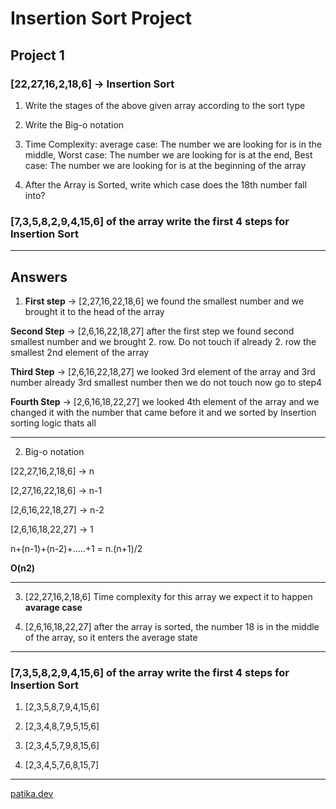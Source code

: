 # Insertion Sort Project

## Project 1

### [22,27,16,2,18,6] -> Insertion Sort

1. Write the stages of the above given array according to the sort type

2. Write the Big-o notation

3. Time Complexity: average case: The number we are looking for is in the middle, Worst case: The number we are looking for is at the end, Best case: The number we are looking for is at the beginning of the array

4. After the Array is Sorted, write which case does the 18th number fall into?

### [7,3,5,8,2,9,4,15,6] of the array write the first 4 steps for Insertion Sort
---

## Answers

1. **First step** -> [2,27,16,22,18,6] we found the smallest number and we brought it to the head of the array

**Second Step** -> [2,6,16,22,18,27] after the first step we found second smallest number and we brought 2. row. Do not touch if already 2. row the smallest 2nd element of the array

**Third Step** -> [2,6,16,22,18,27] we looked 3rd element of the array and 3rd number already 3rd smallest number then we do not touch now go to step4

**Fourth Step** -> [2,6,16,18,22,27] we looked 4th element of the array and we changed it with the number that came before it and we sorted by Insertion sorting logic thats all

---

2. Big-o notation

[22,27,16,2,18,6] -> n

[2,27,16,22,18,6] -> n-1

[2,6,16,22,18,27] -> n-2

[2,6,16,18,22,27] -> 1

n+(n-1)+(n-2)+.....+1 = n.(n+1)/2 

**O(n2)**

---

3. [22,27,16,2,18,6] Time complexity for this array we expect it to happen **avarage case**

4. [2,6,16,18,22,27] after the array is sorted, the number 18 is in the middle of the array, so it enters the average state

---

### [7,3,5,8,2,9,4,15,6] of the array write the first 4 steps for Insertion Sort

1. [2,3,5,8,7,9,4,15,6]

2. [2,3,4,8,7,9,5,15,6]

3. [2,3,4,5,7,9,8,15,6]

4. [2,3,4,5,7,6,8,15,7]
---
[patika.dev](www.patika.dev)


